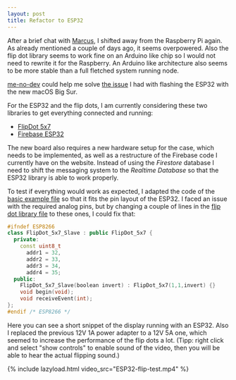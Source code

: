 ```yaml
---
layout: post
title: Refactor to ESP32
---
```


After a brief chat with [Marcus](http://mphasize.de/), I shifted away from the Raspberry Pi again. As already mentioned a couple of days ago, it seems overpowered. Also the flip dot library seems to work fine on an Arduino like chip so I would not need to rewrite it for the Raspberry. An Arduino like architecture also seems to be more stable than a full fletched system running node. 

[me-no-dev](https://github.com/me-no-dev) could help me solve [the issue](https://github.com/espressif/arduino-esp32/issues/4408) I had with flashing the ESP32 with the new macOS Big Sur. 

For the ESP32 and the flip dots, I am currently considering these two libraries to get everything connected and running:

* [FlipDot 5x7](https://github.com/ArduinoHannover/FlipDot_5x7)
* [Firebase ESP32](https://github.com/mobizt/Firebase-ESP32)

The new board also requires a new hardware setup for the case, which needs to be implemented, as well as a restructure of the Firebase code I currently have on the website. Instead of using the *Firestore* database I need to shift the messaging system to the *Realtime Database* so that the ESP32 library is able to work properly.

To test if everything would work as expected, I adapted the code of the [basic example file](https://github.com/ArduinoHannover/FlipDot_5x7/blob/master/examples/ShiftRegister/ShiftRegister.ino) so that it fits the pin layout of the ESP32. I faced an issue with the required analog pins, but by changing a couple of lines in the [flip dot library file](https://github.com/ArduinoHannover/FlipDot_5x7/blob/5966683c8d426884d215b8a05659c2891b238b62/FlipDot_5x7.h#L63-L76) to these ones, I could fix that:

```cpp
#ifndef ESP8266
class FlipDot_5x7_Slave : public FlipDot_5x7 {
  private:
    const uint8_t
      addr1 = 32,
      addr2 = 33,
      addr3 = 34,
      addr4 = 35;
  public:
    FlipDot_5x7_Slave(boolean invert) : FlipDot_5x7(1,1,invert) {}
    void begin(void);
    void receiveEvent(int);
};
#endif /* ESP8266 */
```

Here you can see a short snippet of the display running with an ESP32. Also I replaced the previous 12V 1A power adapter to a 12V 5A one, which seemed to increase the performance of the flip dots a lot. (Tipp: right click and select "show controls" to enable sound of the video, then you will be able to hear the actual flipping sound.)

{% include lazyload.html video_src="ESP32-flip-test.mp4" %}

